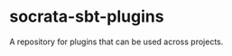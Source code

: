 socrata-sbt-plugins
===================

A repository for plugins that can be used across projects.
